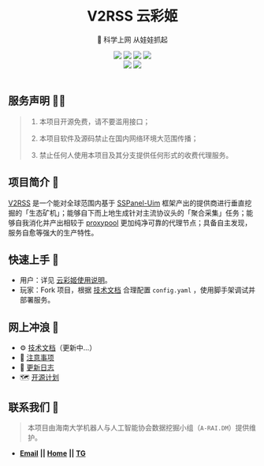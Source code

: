 <div align="center">
    <h1> V2RSS 云彩姬</h1>
    <p>🚀 科学上网 从娃娃抓起</p>
    <img src="https://img.shields.io/static/v1?message=reference&color=blue&style=for-the-badge&logo=micropython&label=python">
    <img src="https://img.shields.io/github/license/qin2dim/v2raycloudspider?style=for-the-badge">
	<a href="https://github.com/QIN2DIM/V2RayCloudSpider/releases"><img src="https://img.shields.io/github/downloads/qin2dim/v2raycloudspider/total?style=for-the-badge"></a>
	<a href="https://github.com/QIN2DIM/V2RayCloudSpider/releases"><img src="https://img.shields.io/github/v/release/qin2dim/v2raycloudspider?style=for-the-badge"></a>
	<br>
	<a href="https://github.com/QIN2DIM/V2RayCloudSpider"><img src="https://img.shields.io/github/stars/qin2dim/v2raycloudspider?style=social"></a>
	<a href = "https://t.me/joinchat/HlB9SQJubb5VmNU5"><img src="https://img.shields.io/static/v1?style=social&logo=telegram&label=chat&message=studio" ></a>
	<br>
	<br>
</div>

## 服务声明 🧙‍♂️

> 1. 本项目开源免费，请不要滥用接口；
>
> 2. 本项目软件及源码禁止在国内网络环境大范围传播；
>
> 3. 禁止任何人使用本项目及其分支提供任何形式的收费代理服务。

## 项目简介 👋

[V2RSS](https://github.com/QIN2DIM/V2RayCloudSpider) 是一个能对全球范围内基于 [SSPanel-Uim](https://github.com/Anankke/SSPanel-Uim)
框架产出的提供商进行垂直挖掘的「生态矿机」；能够自下而上地生成针对主流协议头的「聚合采集」任务；能够自我消化并产出相较于 [proxypool](https://github.com/zu1k/proxypool)
更加纯净可靠的代理节点；具备自主发现，服务自愈等强大的生产特性。

## 快速上手 🛴

- 用户：详见 [云彩姬使用说明](https://blog.echosec.top/v2rss-docs/zh/docs/user/v2rss-cli/overview/)。
- 玩家：Fork 项目，根据 [技术文档](https://github.com/QIN2DIM/V2RayCloudSpider/blob/master/doc/subdirectory/技术文档(demo).md)
  合理配置 `config.yaml` ，使用脚手架调试并部署服务。

## 网上冲浪 🌊

- :gear: [技术文档](https://github.com/QIN2DIM/V2RayCloudSpider/blob/master/doc/subdirectory/技术文档(demo).md)（更新中...）
- :small_red_triangle: [注意事项](https://github.com/QIN2DIM/V2RayCloudSpider/blob/master/doc/subdirectory/注意事项.md)
- :loudspeaker: [更新日志](https://github.com/QIN2DIM/V2RayCloudSpider/blob/master/doc/subdirectory/更新日志.md)
- :world_map: [开源计划](https://github.com/QIN2DIM/V2RayCloudSpider/blob/master/doc/subdirectory/开源计划.md)

## 联系我们 📧

> 本项目由海南大学机器人与人工智能协会数据挖掘小组（`A-RAI.DM`）提供维护。

- [**Email**](mailto:HainanU_arai@163.com?subject=CampusDailyAutoSign-ISSUE) **||** [**Home**](https://a-rai.github.io/) **||** [**TG**](https://t.me/joinchat/HlB9SQJubb5VmNU5)

